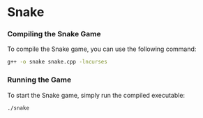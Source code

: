 # Snake

### Compiling the Snake Game

To compile the Snake game, you can use the following command:

```bash
g++ -o snake snake.cpp -lncurses
```

### Running the Game

To start the Snake game, simply run the compiled executable:

```bash
./snake
```
